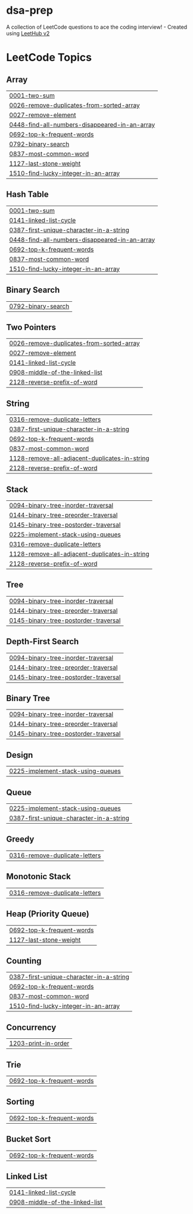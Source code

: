 # dsa-prep
A collection of LeetCode questions to ace the coding interview! - Created using [LeetHub v2](https://github.com/arunbhardwaj/LeetHub-2.0)

<!---LeetCode Topics Start-->
# LeetCode Topics
## Array
|  |
| ------- |
| [0001-two-sum](https://github.com/yadavpramod03270/dsa-prep/tree/master/0001-two-sum) |
| [0026-remove-duplicates-from-sorted-array](https://github.com/yadavpramod03270/dsa-prep/tree/master/0026-remove-duplicates-from-sorted-array) |
| [0027-remove-element](https://github.com/yadavpramod03270/dsa-prep/tree/master/0027-remove-element) |
| [0448-find-all-numbers-disappeared-in-an-array](https://github.com/yadavpramod03270/dsa-prep/tree/master/0448-find-all-numbers-disappeared-in-an-array) |
| [0692-top-k-frequent-words](https://github.com/yadavpramod03270/dsa-prep/tree/master/0692-top-k-frequent-words) |
| [0792-binary-search](https://github.com/yadavpramod03270/dsa-prep/tree/master/0792-binary-search) |
| [0837-most-common-word](https://github.com/yadavpramod03270/dsa-prep/tree/master/0837-most-common-word) |
| [1127-last-stone-weight](https://github.com/yadavpramod03270/dsa-prep/tree/master/1127-last-stone-weight) |
| [1510-find-lucky-integer-in-an-array](https://github.com/yadavpramod03270/dsa-prep/tree/master/1510-find-lucky-integer-in-an-array) |
## Hash Table
|  |
| ------- |
| [0001-two-sum](https://github.com/yadavpramod03270/dsa-prep/tree/master/0001-two-sum) |
| [0141-linked-list-cycle](https://github.com/yadavpramod03270/dsa-prep/tree/master/0141-linked-list-cycle) |
| [0387-first-unique-character-in-a-string](https://github.com/yadavpramod03270/dsa-prep/tree/master/0387-first-unique-character-in-a-string) |
| [0448-find-all-numbers-disappeared-in-an-array](https://github.com/yadavpramod03270/dsa-prep/tree/master/0448-find-all-numbers-disappeared-in-an-array) |
| [0692-top-k-frequent-words](https://github.com/yadavpramod03270/dsa-prep/tree/master/0692-top-k-frequent-words) |
| [0837-most-common-word](https://github.com/yadavpramod03270/dsa-prep/tree/master/0837-most-common-word) |
| [1510-find-lucky-integer-in-an-array](https://github.com/yadavpramod03270/dsa-prep/tree/master/1510-find-lucky-integer-in-an-array) |
## Binary Search
|  |
| ------- |
| [0792-binary-search](https://github.com/yadavpramod03270/dsa-prep/tree/master/0792-binary-search) |
## Two Pointers
|  |
| ------- |
| [0026-remove-duplicates-from-sorted-array](https://github.com/yadavpramod03270/dsa-prep/tree/master/0026-remove-duplicates-from-sorted-array) |
| [0027-remove-element](https://github.com/yadavpramod03270/dsa-prep/tree/master/0027-remove-element) |
| [0141-linked-list-cycle](https://github.com/yadavpramod03270/dsa-prep/tree/master/0141-linked-list-cycle) |
| [0908-middle-of-the-linked-list](https://github.com/yadavpramod03270/dsa-prep/tree/master/0908-middle-of-the-linked-list) |
| [2128-reverse-prefix-of-word](https://github.com/yadavpramod03270/dsa-prep/tree/master/2128-reverse-prefix-of-word) |
## String
|  |
| ------- |
| [0316-remove-duplicate-letters](https://github.com/yadavpramod03270/dsa-prep/tree/master/0316-remove-duplicate-letters) |
| [0387-first-unique-character-in-a-string](https://github.com/yadavpramod03270/dsa-prep/tree/master/0387-first-unique-character-in-a-string) |
| [0692-top-k-frequent-words](https://github.com/yadavpramod03270/dsa-prep/tree/master/0692-top-k-frequent-words) |
| [0837-most-common-word](https://github.com/yadavpramod03270/dsa-prep/tree/master/0837-most-common-word) |
| [1128-remove-all-adjacent-duplicates-in-string](https://github.com/yadavpramod03270/dsa-prep/tree/master/1128-remove-all-adjacent-duplicates-in-string) |
| [2128-reverse-prefix-of-word](https://github.com/yadavpramod03270/dsa-prep/tree/master/2128-reverse-prefix-of-word) |
## Stack
|  |
| ------- |
| [0094-binary-tree-inorder-traversal](https://github.com/yadavpramod03270/dsa-prep/tree/master/0094-binary-tree-inorder-traversal) |
| [0144-binary-tree-preorder-traversal](https://github.com/yadavpramod03270/dsa-prep/tree/master/0144-binary-tree-preorder-traversal) |
| [0145-binary-tree-postorder-traversal](https://github.com/yadavpramod03270/dsa-prep/tree/master/0145-binary-tree-postorder-traversal) |
| [0225-implement-stack-using-queues](https://github.com/yadavpramod03270/dsa-prep/tree/master/0225-implement-stack-using-queues) |
| [0316-remove-duplicate-letters](https://github.com/yadavpramod03270/dsa-prep/tree/master/0316-remove-duplicate-letters) |
| [1128-remove-all-adjacent-duplicates-in-string](https://github.com/yadavpramod03270/dsa-prep/tree/master/1128-remove-all-adjacent-duplicates-in-string) |
| [2128-reverse-prefix-of-word](https://github.com/yadavpramod03270/dsa-prep/tree/master/2128-reverse-prefix-of-word) |
## Tree
|  |
| ------- |
| [0094-binary-tree-inorder-traversal](https://github.com/yadavpramod03270/dsa-prep/tree/master/0094-binary-tree-inorder-traversal) |
| [0144-binary-tree-preorder-traversal](https://github.com/yadavpramod03270/dsa-prep/tree/master/0144-binary-tree-preorder-traversal) |
| [0145-binary-tree-postorder-traversal](https://github.com/yadavpramod03270/dsa-prep/tree/master/0145-binary-tree-postorder-traversal) |
## Depth-First Search
|  |
| ------- |
| [0094-binary-tree-inorder-traversal](https://github.com/yadavpramod03270/dsa-prep/tree/master/0094-binary-tree-inorder-traversal) |
| [0144-binary-tree-preorder-traversal](https://github.com/yadavpramod03270/dsa-prep/tree/master/0144-binary-tree-preorder-traversal) |
| [0145-binary-tree-postorder-traversal](https://github.com/yadavpramod03270/dsa-prep/tree/master/0145-binary-tree-postorder-traversal) |
## Binary Tree
|  |
| ------- |
| [0094-binary-tree-inorder-traversal](https://github.com/yadavpramod03270/dsa-prep/tree/master/0094-binary-tree-inorder-traversal) |
| [0144-binary-tree-preorder-traversal](https://github.com/yadavpramod03270/dsa-prep/tree/master/0144-binary-tree-preorder-traversal) |
| [0145-binary-tree-postorder-traversal](https://github.com/yadavpramod03270/dsa-prep/tree/master/0145-binary-tree-postorder-traversal) |
## Design
|  |
| ------- |
| [0225-implement-stack-using-queues](https://github.com/yadavpramod03270/dsa-prep/tree/master/0225-implement-stack-using-queues) |
## Queue
|  |
| ------- |
| [0225-implement-stack-using-queues](https://github.com/yadavpramod03270/dsa-prep/tree/master/0225-implement-stack-using-queues) |
| [0387-first-unique-character-in-a-string](https://github.com/yadavpramod03270/dsa-prep/tree/master/0387-first-unique-character-in-a-string) |
## Greedy
|  |
| ------- |
| [0316-remove-duplicate-letters](https://github.com/yadavpramod03270/dsa-prep/tree/master/0316-remove-duplicate-letters) |
## Monotonic Stack
|  |
| ------- |
| [0316-remove-duplicate-letters](https://github.com/yadavpramod03270/dsa-prep/tree/master/0316-remove-duplicate-letters) |
## Heap (Priority Queue)
|  |
| ------- |
| [0692-top-k-frequent-words](https://github.com/yadavpramod03270/dsa-prep/tree/master/0692-top-k-frequent-words) |
| [1127-last-stone-weight](https://github.com/yadavpramod03270/dsa-prep/tree/master/1127-last-stone-weight) |
## Counting
|  |
| ------- |
| [0387-first-unique-character-in-a-string](https://github.com/yadavpramod03270/dsa-prep/tree/master/0387-first-unique-character-in-a-string) |
| [0692-top-k-frequent-words](https://github.com/yadavpramod03270/dsa-prep/tree/master/0692-top-k-frequent-words) |
| [0837-most-common-word](https://github.com/yadavpramod03270/dsa-prep/tree/master/0837-most-common-word) |
| [1510-find-lucky-integer-in-an-array](https://github.com/yadavpramod03270/dsa-prep/tree/master/1510-find-lucky-integer-in-an-array) |
## Concurrency
|  |
| ------- |
| [1203-print-in-order](https://github.com/yadavpramod03270/dsa-prep/tree/master/1203-print-in-order) |
## Trie
|  |
| ------- |
| [0692-top-k-frequent-words](https://github.com/yadavpramod03270/dsa-prep/tree/master/0692-top-k-frequent-words) |
## Sorting
|  |
| ------- |
| [0692-top-k-frequent-words](https://github.com/yadavpramod03270/dsa-prep/tree/master/0692-top-k-frequent-words) |
## Bucket Sort
|  |
| ------- |
| [0692-top-k-frequent-words](https://github.com/yadavpramod03270/dsa-prep/tree/master/0692-top-k-frequent-words) |
## Linked List
|  |
| ------- |
| [0141-linked-list-cycle](https://github.com/yadavpramod03270/dsa-prep/tree/master/0141-linked-list-cycle) |
| [0908-middle-of-the-linked-list](https://github.com/yadavpramod03270/dsa-prep/tree/master/0908-middle-of-the-linked-list) |
<!---LeetCode Topics End-->